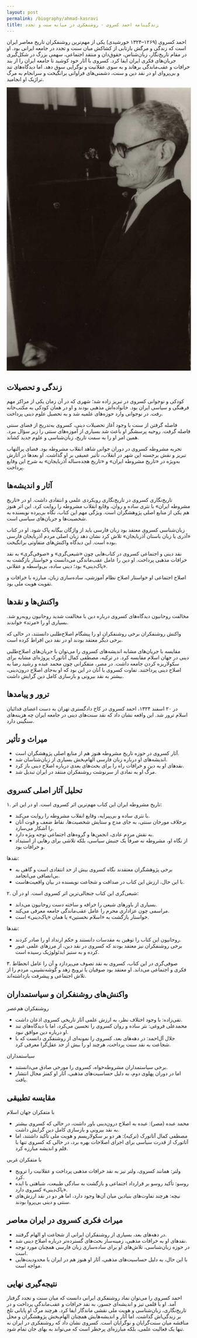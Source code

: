 ```yaml
---
layout: post
permalink: /biography/ahmad-kasravi
title: زندگینامه احمد کسروی - روشنفکری در میانه سنت و تجدد
---
```


احمد کسروی (۱۲۶۹–۱۳۲۴ خورشیدی) یکی از مهم‌ترین روشنفکران تاریخ معاصر ایران است که زندگی و مرگش بازتابی از کشاکش میان سنت و تجدد در جامعه ایرانی بود. او در مقام تاریخ‌نگار، زبان‌شناس، حقوق‌دان و منتقد اجتماعی، سهمی بزرگ در شکل‌گیری جریان‌های فکری ایران ایفا کرد. کسروی با آثار خود کوشید تا جامعه ایران را از بند خرافات و عقب‌ماندگی برهاند و به سوی عقلانیت و نوگرایی سوق دهد. اما دیدگاه‌های تند و بی‌پروای او در نقد دین و سنت، دشمنی‌های فراوانی برانگیخت و سرانجام به مرگ تراژیک او انجامید.  

<img src="/biography/ahmad-kasravi.jpg" alt="احمد کسروی" loading="lazy">

## زندگی و تحصیلات

کودکی و نوجوانی
کسروی در تبریز زاده شد؛ شهری که در آن زمان یکی از مراکز مهم فرهنگی و سیاسی ایران بود. خانواده‌اش مذهبی بودند و او در همان کودکی به مکتب‌خانه رفت. در نوجوانی وارد حوزه‌های علمیه شد و به تحصیل علوم دینی پرداخت.  

فاصله گرفتن از سنت
با وجود آغاز تحصیلات دینی، کسروی به‌تدریج از فضای سنتی فاصله گرفت. روحیه پرسشگر او باعث شد بسیاری از آموزه‌های سنتی را زیر سؤال ببرد. همین امر او را به سمت تاریخ، زبان‌شناسی و علوم جدید کشاند.  

تجربه مشروطه
کسروی در دوران جوانی شاهد انقلاب مشروطه بود. فضای پرالتهاب تبریز و نقش برجسته این شهر در انقلاب، تأثیر عمیقی بر او گذاشت. او بعدها در آثارش به‌ویژه در «تاریخ مشروطه ایران» و «تاریخ هجده‌ساله آذربایجان» به شرح این وقایع پرداخت.  

## آثار و اندیشه‌ها

تاریخ‌نگاری
کسروی در تاریخ‌نگاری رویکردی علمی و انتقادی داشت. او در «تاریخ مشروطه ایران» با نثری ساده و روان، وقایع انقلاب مشروطه را روایت کرد. این اثر هنوز هم یکی از منابع اصلی پژوهشگران است. ویژگی مهم این کتاب، نگاه بی‌پرده نویسنده به شخصیت‌ها و جریان‌های سیاسی است.  

زبان‌شناسی
کسروی معتقد بود زبان فارسی باید از واژگان بیگانه پاک شود. او در کتاب «آذری یا زبان باستان آذربایجان» تلاش کرد نشان دهد زبان اصلی مردم آذربایجان فارسی بوده است. این دیدگاه واکنش‌های متفاوتی برانگیخت.  

نقد دینی و اجتماعی
کسروی در کتاب‌هایی چون «شیعی‌گری» و «صوفی‌گری» به نقد خرافات مذهبی پرداخت. او دین را عامل عقب‌ماندگی می‌دانست و خواستار بازگشت به «پاک‌دینی» بود؛ دینی ساده، بی‌واسطه و عقلانی.  

اصلاح اجتماعی
او خواستار اصلاح نظام آموزشی، ساده‌سازی زبان، مبارزه با خرافات و تقویت هویت ملی بود.  

## واکنش‌ها و نقدها

مخالفت روحانیون
دیدگاه‌های کسروی درباره دین با مخالفت شدید روحانیون روبه‌رو شد. بسیاری او را «مرتد» خواندند.  

واکنش روشنفکران
برخی روشنفکران او را پیشگام اصلاح‌طلبی دانستند، در حالی که برخی دیگر معتقد بودند او در نقد دین افراط کرده است.  

مقایسه با جریان‌های مشابه
اندیشه‌های کسروی را می‌توان با جریان‌های اصلاح‌طلبی دینی در جهان اسلام مقایسه کرد. در ترکیه، مصطفی کمال آتاتورک پروژه‌ای مشابه برای سکولاریزه کردن جامعه داشت. در مصر، متفکرانی چون محمد عبده و رشید رضا به اصلاح دینی پرداختند. تفاوت کسروی با آنان در این بود که او به‌جای اصلاح درون‌دینی، بیشتر به نقد بیرونی و بازسازی کامل دین گرایش داشت.  

## ترور و پیامدها

در ۲۰ اسفند ۱۳۲۴، احمد کسروی در کاخ دادگستری تهران به دست اعضای فدائیان اسلام ترور شد. این واقعه نشان داد که نقد سنت‌های دینی در جامعه ایران چه هزینه‌های سنگینی دارد.  

## میراث و تأثیر

- آثار کسروی در حوزه تاریخ مشروطه هنوز هم از منابع اصلی پژوهشگران است.  
- اندیشه‌های او درباره زبان فارسی الهام‌بخش بسیاری از زبان‌شناسان شد.  
- نقدهای او به دین و خرافات راه را برای بحث‌های بعدی درباره اصلاح دینی باز کرد.  
- مرگ او به نمادی از سرنوشت روشنفکران منتقد در ایران تبدیل شد.  

## تحلیل آثار اصلی کسروی

۱. تاریخ مشروطه ایران
این کتاب مهم‌ترین اثر کسروی است. او در این اثر:  
- با نثری ساده و بی‌پیرایه، وقایع انقلاب مشروطه را روایت می‌کند.  
- برخلاف مورخان سنتی، به جای مدح و ستایش شخصیت‌ها، نقاط ضعف و قوت آنان را آشکار می‌سازد.  
- به نقش مردم عادی، انجمن‌ها و گروه‌های اجتماعی توجه ویژه دارد.  
- از نگاه او، مشروطه نه صرفاً یک جنبش سیاسی، بلکه تلاشی برای رهایی از استبداد و خرافات بود.  

نقدها:  
- برخی پژوهشگران معتقدند نگاه کسروی بیش از حد انتقادی است و گاهی به بی‌انصافی می‌انجامد.  
- با این حال، ارزش این کتاب در صداقت و شجاعت نویسنده در بیان واقعیت‌هاست.  

۲. شیعی‌گری
این کتاب جنجالی‌ترین اثر کسروی است. او در آن:  
- بسیاری از باورهای شیعی را خرافه و ساخته دست روحانیون می‌داند.  
- مراسمی چون عزاداری محرم را عامل عقب‌ماندگی جامعه معرفی می‌کند.  
- خواستار بازگشت به «اسلام نخستین» یا همان «پاک‌دینی» است.  

نقدها:  
- روحانیون این کتاب را توهین به مقدسات دانستند و حکم ارتداد او را صادر کردند.  
- برخی روشنفکران نیز معتقد بودند که کسروی در نقد دین، از مرزهای علمی عبور کرده و به ستیز ایدئولوژیک رسیده است.  

۳. صوفی‌گری
در این کتاب، کسروی به نقد تصوف می‌پردازد و آن را عامل انحطاط فکری و اجتماعی می‌داند. او معتقد بود صوفیان با ترویج زهد و گوشه‌نشینی، مردم را از تلاش اجتماعی و پیشرفت بازداشته‌اند.  

## واکنش‌های روشنفکران و سیاستمداران

روشنفکران هم‌عصر
- تقی‌زاده: با وجود اختلاف نظر، به ارزش علمی آثار تاریخی کسروی اذعان داشت.  
- محمدعلی فروغی: نثر ساده و روان کسروی را تحسین می‌کرد، اما با دیدگاه‌های تند او درباره دین موافق نبود.  
- جلال آل‌احمد: در دهه‌های بعد، کسروی را نمونه‌ای از روشنفکری دانست که با شجاعت به نقد سنت پرداخت، هرچند او را بیش از حد عقل‌گرا معرفی کرد.  

سیاستمداران
- برخی سیاستمداران مشروطه‌خواه، کسروی را مورخی صادق می‌دانستند.  
- اما در دوران پهلوی دوم، به دلیل حساسیت‌های مذهبی، آثار او کمتر مجال انتشار یافت.  

## مقایسه تطبیقی

با متفکران جهان اسلام
- محمد عبده (مصر): عبده به اصلاح درون‌دینی باور داشت، در حالی که کسروی بیشتر به نقد بیرونی و بازسازی کامل دین گرایش داشت.  
- مصطفی کمال آتاتورک (ترکیه): هر دو بر سکولاریسم و هویت ملی تأکید داشتند، اما آتاتورک از قدرت سیاسی برای اجرای اصلاحات بهره برد، در حالی که کسروی تنها با قلم و اندیشه مبارزه کرد.  

با متفکران غربی
- ولتر: همانند کسروی، ولتر نیز به نقد خرافات مذهبی پرداخت و عقلانیت را ترویج کرد.  
- روسو: تأکید روسو بر قرارداد اجتماعی و بازگشت به سادگی طبیعت، شباهتی با ایده «پاک‌دینی» کسروی دارد.  
- نیچه: هرچند تفاوت‌های بنیادین میان آن‌ها وجود دارد، اما هر دو در نقد ارزش‌های سنتی و دینی بی‌پروا بودند. 

## میراث فکری کسروی در ایران معاصر

- در دهه‌های بعد، بسیاری از روشنفکران ایرانی از شجاعت او الهام گرفتند.  
- نقدهای او به خرافات مذهبی، زمینه‌ساز بحث‌های گسترده‌تر درباره اصلاح دینی شد.  
- در حوزه زبان‌شناسی، تلاش‌های او برای ساده‌سازی زبان فارسی همچنان مورد توجه است.  
- با این حال، به دلیل حساسیت‌های مذهبی، آثار او هنوز هم در ایران با محدودیت‌هایی مواجه است.  

## نتیجه‌گیری نهایی

احمد کسروی را می‌توان نماد روشنفکری ایرانی دانست که میان سنت و تجدد گرفتار آمد. او با قلمی تیز و اندیشه‌ای جسور، به نقد خرافات و عقب‌ماندگی پرداخت و در تاریخ‌نگاری، زبان‌شناسی و هویت ملی نقشی ماندگار ایفا کرد. هرچند مرگ او پایانی تلخ بر زندگی‌اش گذاشت، اما آثار و اندیشه‌هایش همچنان الهام‌بخش پژوهشگران و محل مناقشه میان سنت‌گرایان و نوگرایان است. کسروی نشان داد که روشنفکری در ایران نه تنها یک فعالیت علمی، بلکه مبارزه‌ای پرخطر است که می‌تواند به بهای جان تمام شود.  
